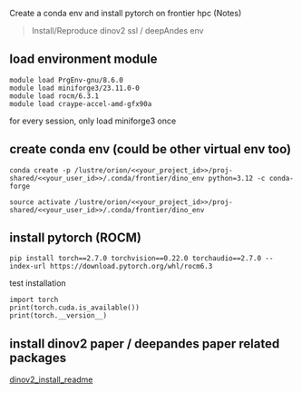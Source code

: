 Create a conda env and install pytorch on frontier hpc (Notes) 

> Install/Reproduce dinov2 ssl / deepAndes env

## load environment module 
```
module load PrgEnv-gnu/8.6.0
module load miniforge3/23.11.0-0 
module load rocm/6.3.1
module load craype-accel-amd-gfx90a
```
for every session, only load miniforge3 once

## create conda env (could be other virtual env too)
```
conda create -p /lustre/orion/<<your_project_id>>/proj-shared/<<your_user_id>>/.conda/frontier/dino_env python=3.12 -c conda-forge

source activate /lustre/orion/<<your_project_id>>/proj-shared/<<your_user_id>>/.conda/frontier/dino_env
```

## install pytorch (ROCM) 
```
pip install torch==2.7.0 torchvision==0.22.0 torchaudio==2.7.0 --index-url https://download.pytorch.org/whl/rocm6.3
```
test installation 
```
import torch
print(torch.cuda.is_available())
print(torch.__version__)
```

## install dinov2 paper / deepandes paper related packages 
[dinov2_install_readme](https://github.com/geopacha/DeepAndes/blob/main/dinov2_ssl_8bands/README(from%20dinov2%20original%20repo).md)
